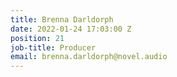 ```yaml
---
title: Brenna Darldorph
date: 2022-01-24 17:03:00 Z
position: 21
job-title: Producer
email: brenna.darldorph@novel.audio
---
```


